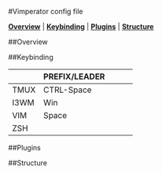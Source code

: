 #Vimperator config file

<!-- In this section add TOC for easy navegation -->

<b><a href="#overview">Overview</a></b>
|
<b><a href="#keybinding">Keybinding</a></b>
|
<b><a href="#plugins">Plugins</a></b>
|
<b><a href="#structure">Structure</a></b>


##Overview

##Keybinding

|      | PREFIX/LEADER |   |   |   |
|------|---------------|---|---|---|
| TMUX |   CTRL-Space  |   |   |   |
| I3WM |      Win      |   |   |   |
| VIM  |     Space     |   |   |   |
| ZSH  |               |   |   |   |


##Plugins


##Structure
